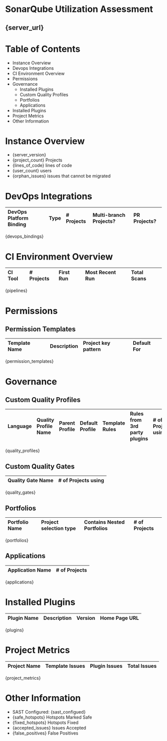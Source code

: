 # SonarQube Utilization Assessment
## {server_url}

# Table of Contents

* Instance Overview
* Devops Integrations
* CI Environment Overview
* Permissions
* Governance
    * Installed Plugins
    * Custom Quality Profiles
    * Portfolios
    * Applications
* Installed Plugins
* Project Metrics
* Other Information

# Instance Overview

* {server_version}
* {project_count} Projects
* {lines_of_code} lines of code
* {user_count} users
* {orphan_issues} issues that cannot be migrated

# DevOps Integrations

| DevOps Platform Binding | Type | \# Projects | Multi-branch Projects? | PR Projects? |
|:------------------------|:-----|:------------|:-----------------------|:-------------|
{devops_bindings}

# CI Environment Overview

| CI Tool | \# Projects | First Run | Most Recent Run | Total Scans |
|:--------|:------------|:----------|:----------------|:------------|
{pipelines}

# Permissions

## Permission Templates

| Template Name | Description | Project key pattern | Default For |
|:--------------|:------------|:--------------------|:------------|
{permission_templates}

# Governance

## Custom Quality Profiles

| Language | Quality Profile Name | Parent Profile | Default Profile | Template Rules   | Rules from 3rd party plugins | \# of Projects using |
|:---------|:---------------------|:---------------|:----------------|:-----------------|:-----------------------------|:---------------------|
{quality_profiles}

## Custom Quality Gates

| Quality Gate Name | \# of Projects using |
|:------------------|:---------------------|
{quality_gates}

## Portfolios

| Portfolio Name | Project selection type | Contains Nested Portfolios | \# of Projects | 
|:---------------|:-----------------------|:---------------------------|:------------|
{portfolios}

## Applications

| Application Name | \# of Projects |
|:-----------------|:---------------|
{applications}

# Installed Plugins

| Plugin Name | Description | Version | Home Page URL |
|:------------|:------------|:--------|:--------------|
{plugins}

# Project Metrics

| Project Name | Template Issues | Plugin Issues | Total Issues |
|:-------------|:----------------|:--------------|:-------------|
{project_metrics}

# Other Information

* SAST Configured: {sast_configued}
* {safe_hotspots} Hotspots Marked Safe
* {fixed_hotspots} Hotspots Fixed
* {accepted_issues} Issues Accepted
* {false_positives} False Positives   